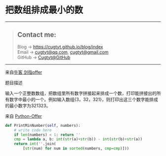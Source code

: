# 把数组排成最小的数

---
> ## Contact me:
> Blog -> <https://cugtyt.github.io/blog/index>  
> Email -> <cugtyt@qq.com>, <cugtyt@gmail.com>  
> GitHub -> [Cugtyt@GitHub](https://github.com/Cugtyt)

---

来自[牛客 剑指offer](https://www.nowcoder.com/)

题目描述

输入一个正整数数组，把数组里所有数字拼接起来排成一个数，打印能拼接出的所有数字中最小的一个。例如输入数组{3，32，321}，则打印出这三个数字能排成的最小数字为321323。

来自 [Python-Offer](https://github.com/JushuangQiao/Python-Offer/tree/master/fifth/second#%E9%9D%A2%E8%AF%95%E9%A2%9833-%E6%8A%8A%E6%95%B0%E7%BB%84%E6%8E%92%E6%88%90%E6%9C%80%E5%B0%8F%E7%9A%84%E6%95%B0)

``` python 2
def PrintMinNumber(self, numbers):
    # write code here
    if len(numbers) < 1: return ''
    cmp = lambda a, b: int(str(a)+str(b)) - int(str(b)+str(a))
    return int(''.join(
        [str(num) for num in sorted(numbers, cmp=cmp)]))
```